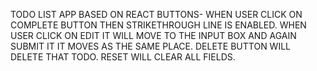 TODO LIST APP BASED ON REACT
BUTTONS-
 WHEN USER CLICK ON COMPLETE BUTTON THEN STRIKETHROUGH LINE IS ENABLED.
 WHEN USER CLICK ON EDIT IT WILL MOVE TO THE INPUT BOX AND AGAIN SUBMIT IT IT MOVES AS THE SAME PLACE.
 DELETE BUTTON WILL DELETE THAT TODO.
 RESET WILL CLEAR ALL FIELDS.
 
